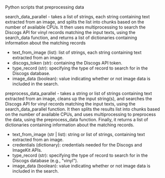 Python scripts that preprocessing data

search_data_parallel - takes a list of strings, each string containing text extracted from an image, and splits the list into chunks based on the number of available CPUs. It then uses multiprocessing to search the Discogs API for vinyl records matching the input texts, using the search_data function, and returns a list of dictionaries containing information about the matching records
- text_from_image (list): list of strings, each string containing text extracted from an image.
- discogs_token (str): containing the Discogs API token.
- type_record (str): specifying the type of record to search for in the Discogs database.
- image_data (boolean): value indicating whether or not image data is included in the search.

preprocess_data_parallel -  takes a string or list of strings containing text extracted from an image, cleans up the input string(s), and searches the Discogs API for vinyl records matching the input texts, using the search_data_parallel function. It then splits the results list into chunks based on the number of available CPUs, and uses multiprocessing to preprocess the data, using the preprocess_data function. Finally, it returns a list of dictionaries containing information about the matching records.
- text_from_image (str | list): string or list of strings, containing text extracted from an image.
- credentials (dictionary): credentials needed for the Discogs and ImageKit APIs.
- type_record (str): specifying the type of record to search for in the Discogs database (e.g., "vinyl").
- image_data (boolean): value indicating whether or not image data is included in the search.
